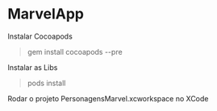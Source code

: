 # MarvelApp

Instalar Cocoapods
>gem install cocoapods --pre

Instalar as Libs
>pods install

Rodar o projeto PersonagensMarvel.xcworkspace no XCode
